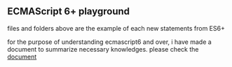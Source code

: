 ## ECMAScript 6+ playground
files and folders above are the example of each new statements from ES6+

for the purpose of understanding ecmascript6 and over, i have made a document to summarize necessary knowledges. please check the [document](https://github.com/shinsouhitoshi1203/js-project/tree/main/ecma6#ecma-javascript-6-2015)
